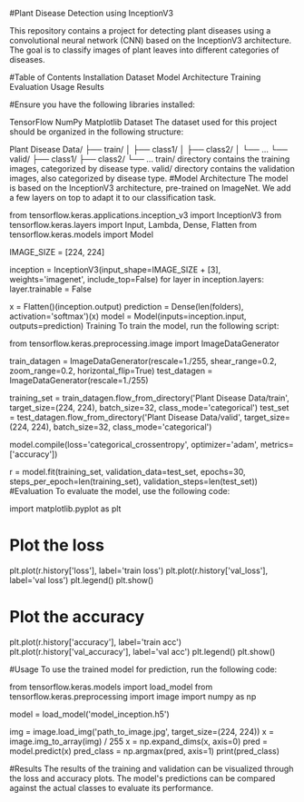 #Plant Disease Detection using InceptionV3

This repository contains a project for detecting plant diseases using a convolutional neural network (CNN) based on the InceptionV3 architecture. The goal is to classify images of plant leaves into different categories of diseases.

#Table of Contents
Installation
Dataset
Model Architecture
Training
Evaluation
Usage
Results

#Ensure you have the following libraries installed:

TensorFlow
NumPy
Matplotlib
Dataset
The dataset used for this project should be organized in the following structure:

Plant Disease Data/
├── train/
│   ├── class1/
│   ├── class2/
│   └── ...
└── valid/
    ├── class1/
    ├── class2/
    └── ...
train/ directory contains the training images, categorized by disease type.
valid/ directory contains the validation images, also categorized by disease type.
#Model Architecture
The model is based on the InceptionV3 architecture, pre-trained on ImageNet. We add a few layers on top to adapt it to our classification task.

from tensorflow.keras.applications.inception_v3 import InceptionV3
from tensorflow.keras.layers import Input, Lambda, Dense, Flatten
from tensorflow.keras.models import Model

IMAGE_SIZE = [224, 224]

inception = InceptionV3(input_shape=IMAGE_SIZE + [3], weights='imagenet', include_top=False)
for layer in inception.layers:
    layer.trainable = False

x = Flatten()(inception.output)
prediction = Dense(len(folders), activation='softmax')(x)
model = Model(inputs=inception.input, outputs=prediction)
Training
To train the model, run the following script:

from tensorflow.keras.preprocessing.image import ImageDataGenerator

train_datagen = ImageDataGenerator(rescale=1./255, shear_range=0.2, zoom_range=0.2, horizontal_flip=True)
test_datagen = ImageDataGenerator(rescale=1./255)

training_set = train_datagen.flow_from_directory('Plant Disease Data/train', target_size=(224, 224), batch_size=32, class_mode='categorical')
test_set = test_datagen.flow_from_directory('Plant Disease Data/valid', target_size=(224, 224), batch_size=32, class_mode='categorical')

model.compile(loss='categorical_crossentropy', optimizer='adam', metrics=['accuracy'])

r = model.fit(training_set, validation_data=test_set, epochs=30, steps_per_epoch=len(training_set), validation_steps=len(test_set))
#Evaluation
To evaluate the model, use the following code:


import matplotlib.pyplot as plt

# Plot the loss
plt.plot(r.history['loss'], label='train loss')
plt.plot(r.history['val_loss'], label='val loss')
plt.legend()
plt.show()

# Plot the accuracy
plt.plot(r.history['accuracy'], label='train acc')
plt.plot(r.history['val_accuracy'], label='val acc')
plt.legend()
plt.show()

#Usage
To use the trained model for prediction, run the following code:

from tensorflow.keras.models import load_model
from tensorflow.keras.preprocessing import image
import numpy as np

model = load_model('model_inception.h5')

img = image.load_img('path_to_image.jpg', target_size=(224, 224))
x = image.img_to_array(img) / 255
x = np.expand_dims(x, axis=0)
pred = model.predict(x)
pred_class = np.argmax(pred, axis=1)
print(pred_class)

#Results
The results of the training and validation can be visualized through the loss and accuracy plots. The model's predictions can be compared against the actual classes to evaluate its performance.
